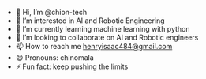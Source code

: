 - 👋 Hi, I’m @chion-tech
- 👀 I’m interested in   AI and Robotic Engineering
- 🌱 I’m currently learning machine learning with python
- 💞️ I’m looking to collaborate on AI and Robotic engineers
- 📫 How to reach me henryisaac484@gmail.com
- 😄 Pronouns: chinomala
- ⚡ Fun fact: keep pushing the limits

<!---
chion-tech/chion-tech is a ✨ special ✨ repository because its `README.md` (this file) appears on your GitHub profile.
You can click the Preview link to take a look at your changes.
--->
